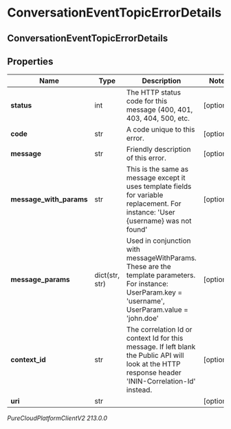 # ConversationEventTopicErrorDetails

## ConversationEventTopicErrorDetails

## Properties

|Name | Type | Description | Notes|
|------------ | ------------- | ------------- | -------------|
| **status** | int | The HTTP status code for this message (400, 401, 403, 404, 500, etc. | [optional] |
| **code** | str | A code unique to this error. | [optional] |
| **message** | str | Friendly description of this error. | [optional] |
| **message_with_params** | str | This is the same as message except it uses template fields for variable replacement. For instance: &#39;User {username} was not found&#39; | [optional] |
| **message_params** | dict(str, str) | Used in conjunction with messageWithParams. These are the template parameters. For instance: UserParam.key &#x3D; &#39;username&#39;, UserParam.value &#x3D; &#39;john.doe&#39; | [optional] |
| **context_id** | str | The correlation Id or context Id for this message. If left blank the Public API will look at the HTTP response header &#39;ININ-Correlation-Id&#39; instead. | [optional] |
| **uri** | str |  | [optional] |



_PureCloudPlatformClientV2 213.0.0_
